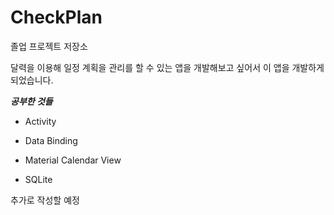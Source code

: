 # CheckPlan
졸업 프로젝트 저장소

달력을 이용해 일정 계획을 관리를 할 수 있는 앱을 개발해보고 싶어서 이 앱을 개발하게 되었습니다.

***공부한 것들***
+ Activity

+ Data Binding

+ Material Calendar View

+ SQLite



추가로 작성할 예정
